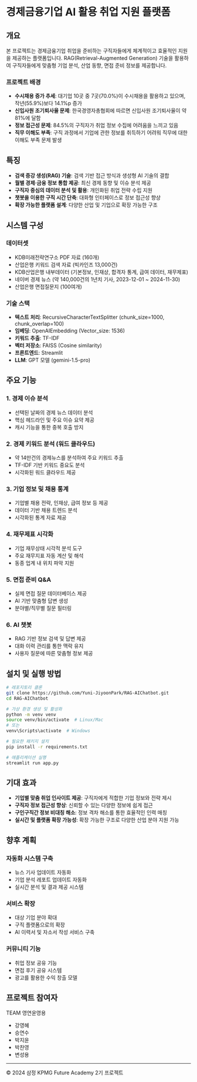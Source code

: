 # 경제금융기업 AI 활용 취업 지원 플랫폼

## 개요

본 프로젝트는 경제금융기업 취업을 준비하는 구직자들에게 체계적이고 효율적인 지원을 제공하는 플랫폼입니다. RAG(Retrieval-Augmented Generation) 기술을 활용하여 구직자들에게 맞춤형 기업 분석, 산업 동향, 면접 준비 정보를 제공합니다.

### 프로젝트 배경

- **수시채용 증가 추세**: 대기업 10곳 중 7곳(70.0%)이 수시채용을 활용하고 있으며, 작년(55.9%)보다 14.1%p 증가
- **신입사원 조기퇴사율 문제**: 한국경영자총협회에 따르면 신입사원 조기퇴사율이 약 81%에 달함
- **정보 접근성 문제**: 84.5%의 구직자가 취업 정보 수집에 어려움을 느끼고 있음
- **직무 이해도 부족**: 구직 과정에서 기업에 관한 정보를 취득하기 어려워 직무에 대한 이해도 부족 문제 발생

## 특징

- **검색 증강 생성(RAG) 기술**: 검색 기반 접근 방식과 생성형 AI 기술의 결합
- **월별 경제·금융 정보 통합 제공**: 최신 경제 동향 및 이슈 분석 제공
- **구직자 중심의 데이터 분석 및 활용**: 개인화된 취업 전략 수립 지원
- **챗봇을 이용한 구직 시간 단축**: 대화형 인터페이스로 정보 접근성 향상
- **확장 가능한 플랫폼 설계**: 다양한 산업 및 기업으로 확장 가능한 구조

## 시스템 구성

### 데이터셋

- KDB미래전략연구소 PDF 자료 (160개)
- 산업은행 키워드 검색 자료 (빅카인즈 13,000건)
- KDB산업은행 내부데이터 (기본정보, 인재상, 합격자 통계, 급여 데이터, 재무제표)
- 네이버 경제 뉴스 (약 140,000건의 1년치 기사, 2023-12-01 ~ 2024-11-30)
- 산업은행 면접질문지 (100여개)

### 기술 스택

- **텍스트 처리**: RecursiveCharacterTextSplitter (chunk_size=1000, chunk_overlap=100)
- **임베딩**: OpenAIEmbedding (Vector_size: 1536)
- **키워드 추출**: TF-IDF
- **벡터 저장소**: FAISS (Cosine similarity)
- **프론트엔드**: Streamlit
- **LLM**: GPT 모델 (gemini-1.5-pro)

## 주요 기능

### 1. 경제 이슈 분석
- 선택된 날짜의 경제 뉴스 데이터 분석
- 핵심 헤드라인 및 주요 이슈 요약 제공
- 캐시 기능을 통한 중복 호출 방지

### 2. 경제 키워드 분석 (워드 클라우드)
- 약 14만건의 경제뉴스를 분석하여 주요 키워드 추출
- TF-IDF 기반 키워드 중요도 분석
- 시각화된 워드 클라우드 제공

### 3. 기업 정보 및 채용 통계
- 기업별 채용 전략, 인재상, 급여 정보 등 제공
- 데이터 기반 채용 트렌드 분석
- 시각화된 통계 자료 제공

### 4. 재무제표 시각화
- 기업 재무상태 시각적 분석 도구
- 주요 재무지표 자동 계산 및 해석
- 동종 업계 내 위치 파악 지원

### 5. 면접 준비 Q&A
- 실제 면접 질문 데이터베이스 제공
- AI 기반 맞춤형 답변 생성
- 분야별/직무별 질문 필터링

### 6. AI 챗봇
- RAG 기반 정보 검색 및 답변 제공
- 대화 이력 관리를 통한 맥락 유지
- 사용자 질문에 따른 맞춤형 정보 제공

## 설치 및 실행 방법

```bash
# 레포지토리 클론
git clone https://github.com/Yuni-JiyoonPark/RAG-AIChatbot.git
cd RAG-AIChatbot

# 가상 환경 생성 및 활성화
python -m venv venv
source venv/bin/activate  # Linux/Mac
# 또는
venv\Scripts\activate  # Windows

# 필요한 패키지 설치
pip install -r requirements.txt

# 애플리케이션 실행
streamlit run app.py
```

## 기대 효과

- **기업별 맞춤 취업 인사이트 제공**: 구직자에게 적합한 기업 정보와 전략 제시
- **구직자 정보 접근성 향상**: 신뢰할 수 있는 다양한 정보에 쉽게 접근
- **구인구직간 정보 비대칭 해소**: 정보 격차 해소를 통한 효율적인 인력 매칭
- **실시간 및 플랫폼 확장 가능성**: 확장 가능한 구조로 다양한 산업 분야 지원 가능

## 향후 계획

### 자동화 시스템 구축
- 뉴스 기사 업데이트 자동화
- 기업 분석 레포트 업데이트 자동화
- 실시간 분석 및 결과 제공 시스템

### 서비스 확장
- 대상 기업 분야 확대
- 구직 플랫폼으로의 확장
- AI 이력서 및 자소서 작성 서비스 구축

### 커뮤니티 기능
- 취업 정보 공유 기능
- 면접 후기 공유 시스템
- 광고를 활용한 수익 창출 모델

## 프로젝트 참여자

TEAM 영연윤영용 
- 강영혜
- 승연수
- 박지윤
- 박찬영
- 변성용

---

© 2024 삼정 KPMG Future Academy 2기 프로젝트
